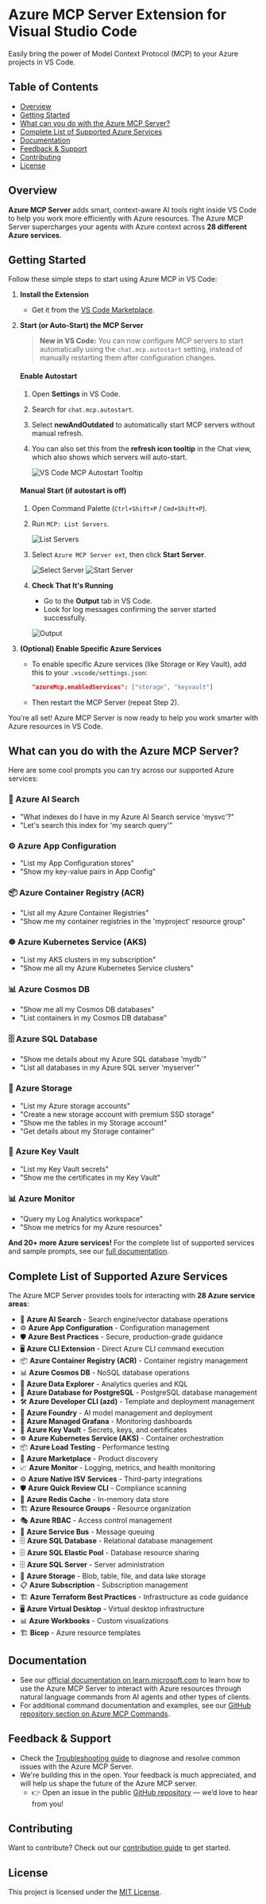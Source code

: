# Azure MCP Server Extension for Visual Studio Code

Easily bring the power of Model Context Protocol (MCP) to your Azure projects in VS Code.

## Table of Contents
- [Overview](#overview)
- [Getting Started](#getting-started)
- [What can you do with the Azure MCP Server?](#what-can-you-do-with-the-azure-mcp-server)
- [Complete List of Supported Azure Services](#complete-list-of-supported-azure-services)
- [Documentation](#documentation)
- [Feedback & Support](#feedback--support)
- [Contributing](#contributing)
- [License](#license)

## Overview

**Azure MCP Server** adds smart, context-aware AI tools right inside VS Code to help you work more efficiently with Azure resources. The Azure MCP Server supercharges your agents with Azure context across **28 different Azure services**.

## Getting Started

Follow these simple steps to start using Azure MCP in VS Code:

1. **Install the Extension**
   - Get it from the [VS Code Marketplace](https://marketplace.visualstudio.com/items?itemName=ms-azuretools.vscode-azure-mcp-server).

2. **Start (or Auto-Start) the MCP Server**

   > **New in VS Code:** You can now configure MCP servers to start automatically using the `chat.mcp.autostart` setting, instead of manually restarting them after configuration changes.

   #### **Enable Autostart**
      1. Open **Settings** in VS Code.
      2. Search for `chat.mcp.autostart`.
      3. Select **newAndOutdated** to automatically start MCP servers without manual refresh.
      4. You can also set this from the **refresh icon tooltip** in the Chat view, which also shows which servers will auto-start.

         ![VS Code MCP Autostart Tooltip](https://raw.githubusercontent.com/Azure/azure-mcp/main/eng/vscode/resources/Walkthrough/Tooltip.png)

   #### **Manual Start (if autostart is off)**
      1. Open Command Palette (`Ctrl+Shift+P` / `Cmd+Shift+P`).
      2. Run `MCP: List Servers`.

         ![List Servers](https://raw.githubusercontent.com/Azure/azure-mcp/main/eng/vscode/resources/Walkthrough/ListServers.png)

      3. Select `Azure MCP Server ext`, then click **Start Server**.

         ![Select Server](https://raw.githubusercontent.com/Azure/azure-mcp/main/eng/vscode/resources/Walkthrough/SelectServer.png)
         ![Start Server](https://raw.githubusercontent.com/Azure/azure-mcp/main/eng/vscode/resources/Walkthrough/StartServer.png)

      4. **Check That It's Running**
         - Go to the **Output** tab in VS Code.
         - Look for log messages confirming the server started successfully.

         ![Output](https://raw.githubusercontent.com/Azure/azure-mcp/main/eng/vscode/resources/Walkthrough/Output.png)

3. **(Optional) Enable Specific Azure Services**
   - To enable specific Azure services (like Storage or Key Vault), add this to your `.vscode/settings.json`:

     ```json
     "azureMcp.enabledServices": ["storage", "keyvault"]
     ```

   - Then restart the MCP Server (repeat Step 2).

You’re all set! Azure MCP Server is now ready to help you work smarter with Azure resources in VS Code.

## What can you do with the Azure MCP Server?

Here are some cool prompts you can try across our supported Azure services:

### 🔎 Azure AI Search
* "What indexes do I have in my Azure AI Search service 'mysvc'?"
* "Let's search this index for 'my search query'"

### ⚙️ Azure App Configuration
* "List my App Configuration stores"
* "Show my key-value pairs in App Config"

### 📦 Azure Container Registry (ACR)
* "List all my Azure Container Registries"
* "Show me my container registries in the 'myproject' resource group"

### ☸️ Azure Kubernetes Service (AKS)
* "List my AKS clusters in my subscription"
* "Show me all my Azure Kubernetes Service clusters"

### 📊 Azure Cosmos DB
* "Show me all my Cosmos DB databases"
* "List containers in my Cosmos DB database"

### 🗄️ Azure SQL Database
* "Show me details about my Azure SQL database 'mydb'"
* "List all databases in my Azure SQL server 'myserver'"

### 💾 Azure Storage
* "List my Azure storage accounts"
* "Create a new storage account with premium SSD storage"
* "Show me the tables in my Storage account"
* "Get details about my Storage container"

### 🔑 Azure Key Vault
* "List my Key Vault secrets"
* "Show me the certificates in my Key Vault"

### 📊 Azure Monitor
* "Query my Log Analytics workspace"
* "Show me metrics for my Azure resources"

**And 20+ more Azure services!** For the complete list of supported services and sample prompts, see our [full documentation](https://github.com/Azure/azure-mcp/blob/main/README.md#-what-can-you-do-with-the-azure-mcp-server).

## Complete List of Supported Azure Services

The Azure MCP Server provides tools for interacting with **28 Azure service areas**:

- 🔎 **Azure AI Search** - Search engine/vector database operations
- ⚙️ **Azure App Configuration** - Configuration management
- 🛡️ **Azure Best Practices** - Secure, production-grade guidance
- 🖥️ **Azure CLI Extension** - Direct Azure CLI command execution
- 📦 **Azure Container Registry (ACR)** - Container registry management
- 📊 **Azure Cosmos DB** - NoSQL database operations
- 🧮 **Azure Data Explorer** - Analytics queries and KQL
- 🐘 **Azure Database for PostgreSQL** - PostgreSQL database management
- 🛠️ **Azure Developer CLI (azd)** - Template and deployment management
- 🧮 **Azure Foundry** - AI model management and deployment
- 🚀 **Azure Managed Grafana** - Monitoring dashboards
- 🔑 **Azure Key Vault** - Secrets, keys, and certificates
- ☸️ **Azure Kubernetes Service (AKS)** - Container orchestration
- 📦 **Azure Load Testing** - Performance testing
- 🏪 **Azure Marketplace** - Product discovery
- 📈 **Azure Monitor** - Logging, metrics, and health monitoring
- ⚙️ **Azure Native ISV Services** - Third-party integrations
- 🛡️ **Azure Quick Review CLI** - Compliance scanning
- 🔴 **Azure Redis Cache** - In-memory data store
- 🏗️ **Azure Resource Groups** - Resource organization
- 🎭 **Azure RBAC** - Access control management
- 🚌 **Azure Service Bus** - Message queuing
- 🗄️ **Azure SQL Database** - Relational database management
- 🗄️ **Azure SQL Elastic Pool** - Database resource sharing
- 🗄️ **Azure SQL Server** - Server administration
- 💾 **Azure Storage** - Blob, table, file, and data lake storage
- 📋 **Azure Subscription** - Subscription management
- 🏗️ **Azure Terraform Best Practices** - Infrastructure as code guidance
- 🖥️ **Azure Virtual Desktop** - Virtual desktop infrastructure
- 📊 **Azure Workbooks** - Custom visualizations
- 🏗️ **Bicep** - Azure resource templates

## Documentation

- See our [official documentation on learn.microsoft.com](https://learn.microsoft.com/azure/developer/azure-mcp-server/) to learn how to use the Azure MCP Server to interact with Azure resources through natural language commands from AI agents and other types of clients.
- For additional command documentation and examples, see our [GitHub repository section on Azure MCP Commands](https://github.com/Azure/azure-mcp/blob/main/docs/azmcp-commands.md).


## Feedback & Support

- Check the [Troubleshooting guide](https://github.com/Azure/azure-mcp/blob/main/TROUBLESHOOTING.md) to diagnose and resolve common issues with the Azure MCP Server.
- We're building this in the open. Your feedback is much appreciated, and will help us shape the future of the Azure MCP server.
    - 👉 Open an issue in the public [GitHub repository](https://github.com/Azure/azure-mcp/issues) — we’d love to hear from you!

## Contributing

Want to contribute?
Check out our [contribution guide](https://github.com/Azure/azure-mcp/blob/main/eng/vscode/CONTRIBUTING.md) to get started.

## License

This project is licensed under the [MIT License](https://github.com/Azure/azure-mcp/blob/main/LICENSE).
